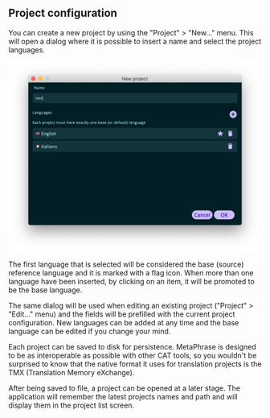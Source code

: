 ## Project configuration

You can create a new project by using the "Project" > "New…" menu. This will open a dialog where it is possible to insert a name and select the project languages.

<div align="center">
    <img src="images/dialog_new_project.png" />
</div>

The first language that is selected will be considered the base (source) reference language and it is marked with a flag icon. When more than one language have been inserted, by clicking on an item, it will be promoted to be the base language.

The same dialog will be used when editing an existing project ("Project" > "Edit…" menu) and the fields will be prefilled with the current project configuration. New languages can be added at any time and the base language can be edited if you change your mind.

Each project can be saved to disk for persistence. MetaPhrase is designed to be as interoperable as possible with other CAT tools, so you wouldn't be surprised to know that the native format it uses for translation projects is the TMX (Translation Memory eXchange).

After being saved to file, a project can be opened at a later stage. The application will remember the latest projects names and path and will display them in the project list screen.